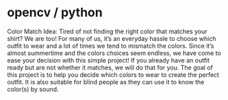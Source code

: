 # opencv / python
Color Match 
Idea:
Tired of not finding the right color that matches your shirt? We are too!
For many of us, it’s an everyday hassle to choose which outfit to wear and a lot of times we tend to mismatch the colors. Since it’s almost summertime and the colors choices seem endless, we have come to ease your decision with this simple project! If you already have an outfit ready but are not whether it matches, we will do that for you.
The goal of this project is to help you decide which colors to wear to create the perfect outfit. It is also suitable for blind people as they can use it to know the color(s) by sound.


